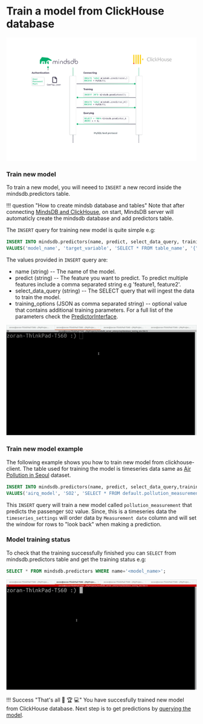 # Train a model from ClickHouse database

![MindsDB-ClickHouse](/assets/databases/mdb-clickhouse.png)

### Train new model

To train a new model, you will neeed to `INSERT` a new record inside the mindsdb.predictors table.

!!! question "How to create mindsb database and tables"
    Note that after connecting [MindsDB and ClickHouse](/datasources/clickhouse/#clickhouse-client), on start, MindsDB server will automaticly create the mindsdb database and add predictors table.

The `INSERT` query for training new model is quite simple e.g:

```sql
INSERT INTO mindsdb.predictors(name, predict, select_data_query, training_options) 
VALUES('model_name', 'target_variable', 'SELECT * FROM table_name', '{"additional_training_params:value"}');
```
The values provided in `INSERT` query are:

* name (string) -- The name of the model.
* predict (string) --  The feature you want to predict. To predict multiple features include a comma separated string e.g 'feature1, feature2'.
* select_data_query (string) -- The SELECT query that will ingest the data to train the model.
* training_options (JSON as comma separated string) -- optional value that contains additional training parameters. For a full list of the parameters check the [PredictorInterface](/PredictorInterface/#learn).

![Train model from clickhouse client](/assets/predictors/clickhouse-insert.gif)

### Train new model example

The following example shows you how to train new model from clickhouse-client. The table used for training the model is timeseries data same as [Air Pollution in Seoul](https://www.kaggle.com/bappekim/air-pollution-in-seoul) dataset.

```sql
INSERT INTO mindsdb.predictors(name, predict, select_data_query,training_options)
VALUES('airq_model', 'SO2', 'SELECT * FROM default.pollution_measurement', '{"timeseries_settings":{"order_by": ["Measurement date"], "window":20}}');
```

This `INSERT` query will train a new model called `pollution_measurement` that predicts the passenger `SO2` value. 
Since, this is a timeseries data the `timeseries_settings` will order data by `Measurement date` column and will set the window for rows to "look back" when making a prediction.

### Model training status

To check that the training successfully finished you can `SELECT` from mindsdb.predictors table and get the training status e.g:

```sql
SELECT * FROM mindsdb.predictors WHERE name='<model_name>';
```

![Training model status](/assets/predictors/clickhouse-status.gif)

!!! Success "That's all :tada: :trophy:  :computer:"
    You have succesfully trained new model from ClickHouse database. Next step is to get predictions by [querying the model](/model/query/clickhouse/).